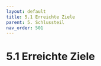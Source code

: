 ```yaml
---
layout: default
title: 5.1 Erreichte Ziele
parent: 5. Schlussteil
nav_order: 501
---
```


# 5.1 Erreichte Ziele

